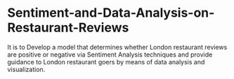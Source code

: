# Sentiment-and-Data-Analysis-on-Restaurant-Reviews
It is to Develop a model that determines whether London restaurant reviews are positive or
negative via Sentiment Analysis techniques and provide guidance to London restaurant goers by means of data analysis and
visualization.
